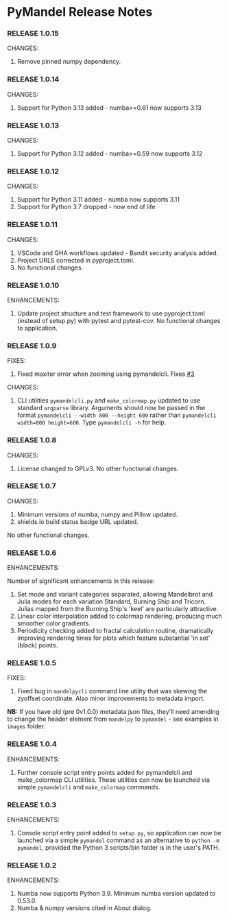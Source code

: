 # PyMandel Release Notes

### RELEASE 1.0.15

CHANGES:

1. Remove pinned numpy dependency.

### RELEASE 1.0.14

CHANGES:

1. Support for Python 3.13 added - numba>=0.61 now supports 3.13

### RELEASE 1.0.13

CHANGES:

1. Support for Python 3.12 added - numba>=0.59 now supports 3.12

### RELEASE 1.0.12

CHANGES:

1. Support for Python 3.11 added - numba now supports 3.11
1. Support for Python 3.7 dropped - now end of life

### RELEASE 1.0.11

CHANGES:

1. VSCode and GHA workflows updated - Bandit security analysis added.
1. Project URLS corrected in pyproject.toml.
1. No functional changes.

### RELEASE 1.0.10

ENHANCEMENTS:

1. Update project structure and test framework to use pyproject.toml (instead of setup.py) with pytest and pytest-cov. No functional changes to application.

### RELEASE 1.0.9

FIXES:

1. Fixed maxiter error when zooming using pymandelcli. Fixes [#3](https://github.com/semuconsulting/PyMandel/issues/3)

CHANGES:

1. CLI utilities `pymandelcli.py` and `make_colormap.py` updated to use standard `argparse` library. Arguments should now be passed in the format `pymandelcli --width 800 --height 600` rather than `pymandelcli width=800 height=600`. Type `pymandelcli -h` for help.

### RELEASE 1.0.8

CHANGES:

1. License changed to GPLv3. No other functional changes.

### RELEASE 1.0.7

CHANGES:

1. Minimum versions of numba, numpy and Pillow updated.
2. shields.io build status badge URL updated.

No other functional changes.


### RELEASE 1.0.6

ENHANCEMENTS:

Number of significant enhancements in this release:
1. Set mode and variant categories separated, allowing Mandelbrot and Julia modes for each variation Standard, Burning Ship and Tricorn. Julias mapped from the Burning Ship's 'keel' are particularly attractive.
2. Linear color interpolation added to colormap rendering, producing much smoother color gradients.
3. Periodicity checking added to fractal calculation routine, dramatically improving rendering times for plots
which feature substantial 'in set' (black) points.

### RELEASE 1.0.5

FIXES:

1. Fixed bug in `mandelpycli` command line utility that was skewing the zyoffset coordinate. Also minor improvements to metadata import. 

**NB:** If you have old (pre 0v1.0.0) metadata json files, they'll need amending to change the 
header element from `mandelpy` to `pymandel` - see examples in `images` folder.

### RELEASE 1.0.4

ENHANCEMENTS:

1. Further console script entry points added for pymandelcli and make_colormap CLI utilities. These utilities
can now be launched via simple `pymandelcli` and `make_colormap` commands.

### RELEASE 1.0.3

ENHANCEMENTS:

1. Console script entry point added to `setup.py`, so application can now be launched via a simple `pymandel` command as an alternative to `python -m pymandel`, provided the Python 3 scripts/bin folder is in the user's PATH.

### RELEASE 1.0.2

ENHANCEMENTS:

1. Numba now supports Python 3.9. Minimum numba version updated to 0.53.0.
2. Numba & numpy versions cited in About dialog.

